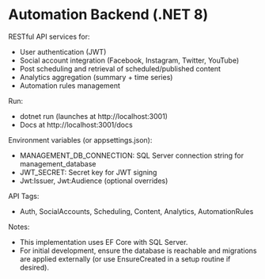 # Automation Backend (.NET 8)

RESTful API services for:
- User authentication (JWT)
- Social account integration (Facebook, Instagram, Twitter, YouTube)
- Post scheduling and retrieval of scheduled/published content
- Analytics aggregation (summary + time series)
- Automation rules management

Run:
- dotnet run (launches at http://localhost:3001)
- Docs at http://localhost:3001/docs

Environment variables (or appsettings.json):
- MANAGEMENT_DB_CONNECTION: SQL Server connection string for management_database
- JWT_SECRET: Secret key for JWT signing
- Jwt:Issuer, Jwt:Audience (optional overrides)

API Tags:
- Auth, SocialAccounts, Scheduling, Content, Analytics, AutomationRules

Notes:
- This implementation uses EF Core with SQL Server.
- For initial development, ensure the database is reachable and migrations are applied externally (or use EnsureCreated in a setup routine if desired).
